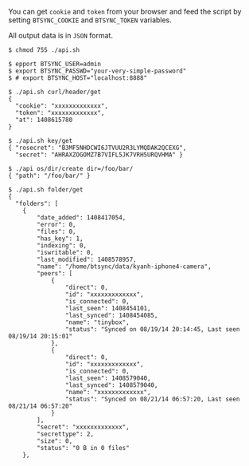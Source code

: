 You can get `cookie` and `token` from your browser and feed
the script by setting `BTSYNC_COOKIE` and `BTSYNC_TOKEN` variables.

All output data is in `JSON` format.

    $ chmod 755 ./api.sh

    $ epport BTSYNC_USER=admin
    $ export BTSYNC_PASSWD="your-very-simple-password"
    $ # export BTSYNC_HOST="localhost:8888"

    $ ./api.sh curl/header/get
    {
      "cookie": "xxxxxxxxxxxxx",
      "token": "xxxxxxxxxxxxx",
      "at": 1408615780
    }

    $ ./api.sh key/get
    { "rosecret": "B3MF5NHDCWI6JTVUU2R3LYMQDAK2QCEXG",
      "secret": "AHRAXZOGOMZ7B7VIFL5JK7VRH5URQVHMA" }

    $ ./api os/dir/create dir=/foo/bar/
    { "path": "/foo/bar/" }

    $ ./api.sh folder/get
    {
      "folders": [
        {
            "date_added": 1408417054,
            "error": 0,
            "files": 0,
            "has_key": 1,
            "indexing": 0,
            "iswritable": 0,
            "last_modified": 1408578957,
            "name": "/home/btsync/data/kyanh-iphone4-camera",
            "peers": [
                {
                    "direct": 0,
                    "id": "xxxxxxxxxxxxx",
                    "is_connected": 0,
                    "last_seen": 1408454101,
                    "last_synced": 1408454085,
                    "name": "tinybox",
                    "status": "Synced on 08/19/14 20:14:45, Last seen 08/19/14 20:15:01"
                },
                {
                    "direct": 0,
                    "id": "xxxxxxxxxxxxx",
                    "is_connected": 0,
                    "last_seen": 1408579040,
                    "last_synced": 1408579040,
                    "name": "xxxxxxxxxxxxx",
                    "status": "Synced on 08/21/14 06:57:20, Last seen 08/21/14 06:57:20"
                }
            ],
            "secret": "xxxxxxxxxxxxx",
            "secrettype": 2,
            "size": 0,
            "status": "0 B in 0 files"
        },
